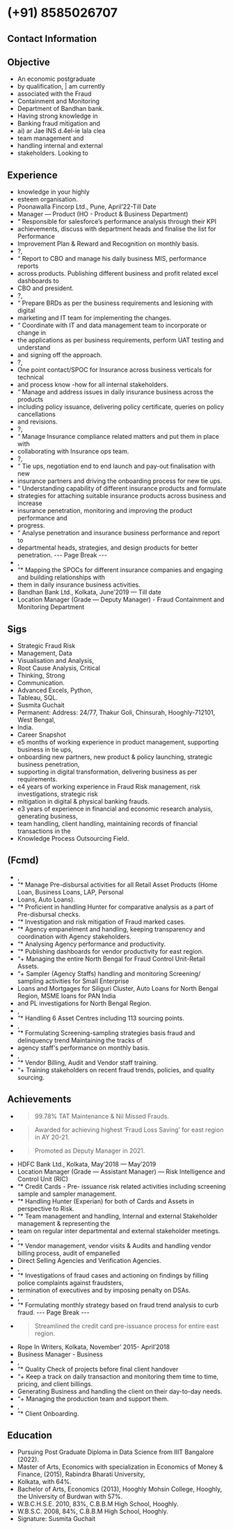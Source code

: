 # (+91) 8585026707

## Contact Information



## Objective

* An economic postgraduate
* by qualification, | am currently
* associated with the Fraud
* Containment and Monitoring
* Department of Bandhan bank.
* Having strong knowledge in
* Banking fraud mitigation and
* ai) ar Jae INS d.4el-ie lala clea
* team management and
* handling internal and external
* stakeholders. Looking to


## Experience

* knowledge in your highly
* esteem organisation.
* Poonawalla Fincorp Ltd., Pune, April’22-Till Date
* Manager — Product (HO - Product & Business Department)
* “ Responsible for salesforce’s performance analysis through their KPI
* achievements, discuss with department heads and finalise the list for Performance
* Improvement Plan & Reward and Recognition on monthly basis.
* ?,
* “ Report to CBO and manage his daily business MIS, performance reports
* across products. Publishing different business and profit related excel dashboards to
* CBO and president.
* ?,
* “ Prepare BRDs as per the business requirements and lesioning with digital
* marketing and IT team for implementing the changes.
* “ Coordinate with IT and data management team to incorporate or change in
* the applications as per business requirements, perform UAT testing and understand
* and signing off the approach.
* ?,
* One point contact/SPOC for Insurance across business verticals for technical
* and process know -how for all internal stakeholders.
* “ Manage and address issues in daily insurance business across the products
* including policy issuance, delivering policy certificate, queries on policy cancellations
* and revisions.
* ?,
* “ Manage Insurance compliance related matters and put them in place with
* collaborating with Insurance ops team.
* ?,
* “ Tie ups, negotiation end to end launch and pay-out finalisation with new
* insurance partners and driving the onboarding process for new tie ups.
* “ Understanding capability of different insurance products and formulate
* strategies for attaching suitable insurance products across business and increase
* insurance penetration, monitoring and improving the product performance and
* progress.
* “ Analyse penetration and insurance business performance and report to
* departmental heads, strategies, and design products for better penetration.
--- Page Break ---
* ,
* “* Mapping the SPOCs for different insurance companies and engaging and building relationships with
* them in daily insurance business activities.
* Bandhan Bank Ltd., Kolkata, June’2019 — Till date
* Location Manager (Grade — Deputy Manager) - Fraud Containment and Monitoring Department


## Sigs

* Strategic Fraud Risk
* Management, Data
* Visualisation and Analysis,
* Root Cause Analysis, Critical
* Thinking, Strong
* Communication.
* Advanced Excels, Python,
* Tableau, SQL.
* Susmita Guchait
* Permanent: Address: 24/77, Thakur Goli, Chinsurah, Hooghly-712101, West Bengal,
* India.
* Career Snapshot
* e5 months of working experience in product management, supporting business in tie ups,
* onboarding new partners, new product & policy launching, strategic business penetration,
* supporting in digital transformation, delivering business as per requirements.
* e4 years of working experience in Fraud Risk management, risk investigations, strategic risk
* mitigation in digital & physical banking frauds.
* e3 years of experience in financial and economic research analysis, generating business,
* team handling, client handling, maintaining records of financial transactions in the
* Knowledge Process Outsourcing Field.


## (Fcmd)

* ,
* “* Manage Pre-disbursal activities for all Retail Asset Products (Home Loan, Business Loans, LAP, Personal
* Loans, Auto Loans).
* “* Proficient in handling Hunter for comparative analysis as a part of Pre-disbursal checks.
* “* Investigation and risk mitigation of Fraud marked cases.
* “* Agency empanelment and handling, keeping transparency and coordination with Agency stakeholders.
* “* Analysing Agency performance and productivity.
* “* Publishing dashboards for vendor productivity for east region.
* “+ Managing the entire North Bengal for Fraud Control Unit-Retail Assets.
* “+ Sampler (Agency Staffs) handling and monitoring Screening/ sampling activities for Small Enterprise
* Loans and Mortgages for Siliguri Cluster, Auto Loans for North Bengal Region, MSME loans for PAN India
* and PL investigations for North Bengal Region.
* ,
* “* Handling 6 Asset Centres including 113 sourcing points.
* ,
* “* Formulating Screening-sampling strategies basis fraud and delinquency trend Maintaining the tracks of
* agency staff's performance on monthly basis.
* ,
* “* Vendor Billing, Audit and Vendor staff training.
* “+ Training stakeholders on recent fraud trends, policies, and quality sourcing.


## Achievements

* > 99.78% TAT Maintenance & Nil Missed Frauds.
* > Awarded for achieving highest ‘Fraud Loss Saving’ for east region in AY 20-21.
* > Promoted as Deputy Manager in 2021.
* HDFC Bank Ltd., Kolkata, May’2018 — May’2019
* Location Manager (Grade — Assistant Manager) — Risk Intelligence and Control Unit (RIC)
* “* Credit Cards - Pre- issuance risk related activities including screening sample and sampler management.
* “* Handling Hunter (Experian) for both of Cards and Assets in perspective to Risk.
* “* Team management and handling, Internal and external Stakeholder management & representing the
* team on regular inter departmental and external stakeholder meetings.
* ,
* “* Vendor management, vendor visits & Audits and handling vendor billing process, audit of empanelled
* Direct Selling Agencies and Verification Agencies.
* ,
* “* Investigations of fraud cases and actioning on findings by filling police complaints against fraudsters,
* termination of executives and by imposing penalty on DSAs.
* ,
* “* Formulating monthly strategy based on fraud trend analysis to curb fraud.
--- Page Break ---
* > Streamlined the credit card pre-issuance process for entire east region.
* Rope In Writers, Kolkata, November’ 2015- April’2018
* Business Manager - Business
* ,
* “* Quality Check of projects before final client handover
* “+ Keep a track on daily transaction and monitoring them time to time, pricing, and client billings.
* Generating Business and handling the client on their day-to-day needs.
* “+ Managing the production team and support them.
* ,
* “* Client Onboarding.


## Education

* Pursuing Post Graduate Diploma in Data Science from IIIT Bangalore (2022).
* Master of Arts, Economics with specialization in Economics of Money & Finance, (2015), Rabindra Bharati University,
* Kolkata, with 64%.
* Bachelor of Arts, Economics (2013), Hooghly Mohsin College, Hooghly, the University of Burdwan with 57%.
* W.B.C.H.S.E. 2010, 83%, C.B.B.M High School, Hooghly.
* W.B.S.C. 2008, 84%, C.B.B.M High School, Hooghly.
* Signature: Susmita Guchait

